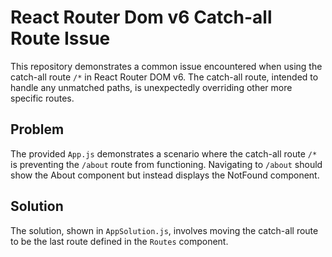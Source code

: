 # React Router Dom v6 Catch-all Route Issue

This repository demonstrates a common issue encountered when using the catch-all route `/*` in React Router DOM v6. The catch-all route, intended to handle any unmatched paths, is unexpectedly overriding other more specific routes.

## Problem

The provided `App.js` demonstrates a scenario where the catch-all route `/*` is preventing the `/about` route from functioning.  Navigating to `/about` should show the About component but instead displays the NotFound component.

## Solution

The solution, shown in `AppSolution.js`, involves moving the catch-all route to be the last route defined in the `Routes` component.
